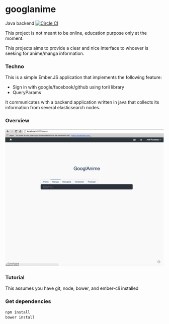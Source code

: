 # googlanime

Java backend [![Circle CI](https://circleci.com/gh/v4lproik/googlanime/tree/master.svg?style=shield)](https://circleci.com/gh/v4lproik/googlanime/tree/master)

This project is not meant to be online, education purpose only at the moment.

This projects aims to provide a clear and nice interface to whoever is seeking for anime/manga information.

### Techno

This is a simple Ember.JS application that implements the following feature:

- Sign in with google/facebook/github using torii library
- QueryParams

It communicates with a backend application written in java that collects its information from several elasticsearch nodes.

### Overview

![overview](https://raw.githubusercontent.com/v4lproik/googlanime/master/frontend/screenshots/overview-1.png)

### Tutorial

This assumes you have git, node, bower, and ember-cli installed


### Get dependencies
```
npm install
bower install
```

